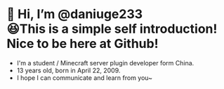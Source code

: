# 👋 Hi, I’m @daniuge233<br/>😆This is a simple self introduction! Nice to be here at Github!
- I'm a student / Minecraft server plugin developer form China.
- 13 years old, born in April 22, 2009.
- I hope I can communicate and learn from you~

<!---
daniuge233/daniuge233 is a ✨ special ✨ repository because its `README.md` (this file) appears on your GitHub profile.
You can click the Preview link to take a look at your changes.
--->
